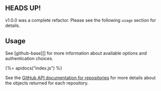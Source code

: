 ## HEADS UP!

v1.0.0 was a complete refactor. Please see the following `usage` section for details.

## Usage

See [github-base][] for more information about available options and authentication choices.

{%= apidocs("index.js") %}

See the [GitHub API documentation for repositories](https://developer.github.com/v3/repos/) for more details about the objects returned for each repository.

